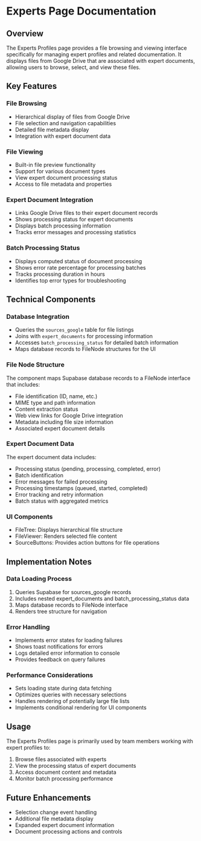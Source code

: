 # Experts Page Documentation

## Overview
The Experts Profiles page provides a file browsing and viewing interface specifically for managing expert profiles and related documentation. It displays files from Google Drive that are associated with expert documents, allowing users to browse, select, and view these files.

## Key Features

### File Browsing
- Hierarchical display of files from Google Drive
- File selection and navigation capabilities
- Detailed file metadata display
- Integration with expert document data

### File Viewing
- Built-in file preview functionality
- Support for various document types
- View expert document processing status
- Access to file metadata and properties

### Expert Document Integration
- Links Google Drive files to their expert document records
- Shows processing status for expert documents
- Displays batch processing information
- Tracks error messages and processing statistics

### Batch Processing Status
- Displays computed status of document processing
- Shows error rate percentage for processing batches
- Tracks processing duration in hours
- Identifies top error types for troubleshooting

## Technical Components

### Database Integration
- Queries the `sources_google` table for file listings
- Joins with `expert_documents` for processing information
- Accesses `batch_processing_status` for detailed batch information
- Maps database records to FileNode structures for the UI

### File Node Structure
The component maps Supabase database records to a FileNode interface that includes:
- File identification (ID, name, etc.)
- MIME type and path information
- Content extraction status
- Web view links for Google Drive integration
- Metadata including file size information
- Associated expert document details

### Expert Document Data
The expert document data includes:
- Processing status (pending, processing, completed, error)
- Batch identification
- Error messages for failed processing
- Processing timestamps (queued, started, completed)
- Error tracking and retry information
- Batch status with aggregated metrics

### UI Components
- FileTree: Displays hierarchical file structure
- FileViewer: Renders selected file content
- SourceButtons: Provides action buttons for file operations

## Implementation Notes

### Data Loading Process
1. Queries Supabase for sources_google records
2. Includes nested expert_documents and batch_processing_status data
3. Maps database records to FileNode interface
4. Renders tree structure for navigation

### Error Handling
- Implements error states for loading failures
- Shows toast notifications for errors
- Logs detailed error information to console
- Provides feedback on query failures

### Performance Considerations
- Sets loading state during data fetching
- Optimizes queries with necessary selections
- Handles rendering of potentially large file lists
- Implements conditional rendering for UI components

## Usage
The Experts Profiles page is primarily used by team members working with expert profiles to:
1. Browse files associated with experts
2. View the processing status of expert documents
3. Access document content and metadata
4. Monitor batch processing performance

## Future Enhancements
- Selection change event handling
- Additional file metadata display
- Expanded expert document information
- Document processing actions and controls